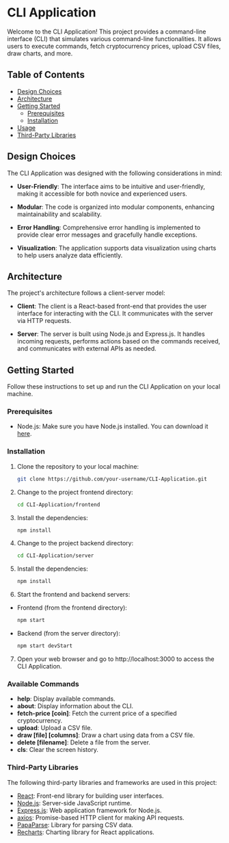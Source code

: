 # CLI Application

Welcome to the CLI Application! This project provides a command-line interface (CLI) that simulates various command-line functionalities. It allows users to execute commands, fetch cryptocurrency prices, upload CSV files, draw charts, and more.

## Table of Contents

- [Design Choices](#design-choices)
- [Architecture](#architecture)
- [Getting Started](#getting-started)
  - [Prerequisites](#prerequisites)
  - [Installation](#installation)
- [Usage](#usage)
- [Third-Party Libraries](#third-party-libraries)

## Design Choices

The CLI Application was designed with the following considerations in mind:

- **User-Friendly**: The interface aims to be intuitive and user-friendly, making it accessible for both novice and experienced users.

- **Modular**: The code is organized into modular components, enhancing maintainability and scalability.

- **Error Handling**: Comprehensive error handling is implemented to provide clear error messages and gracefully handle exceptions.

- **Visualization**: The application supports data visualization using charts to help users analyze data efficiently.

## Architecture

The project's architecture follows a client-server model:

- **Client**: The client is a React-based front-end that provides the user interface for interacting with the CLI. It communicates with the server via HTTP requests.

- **Server**: The server is built using Node.js and Express.js. It handles incoming requests, performs actions based on the commands received, and communicates with external APIs as needed.

## Getting Started

Follow these instructions to set up and run the CLI Application on your local machine.

### Prerequisites

- Node.js: Make sure you have Node.js installed. You can download it [here](https://nodejs.org/).

### Installation

1. Clone the repository to your local machine:

   ```bash
   git clone https://github.com/your-username/CLI-Application.git
   ```

2. Change to the project frontend directory:

    ```bash
    cd CLI-Application/frontend

3. Install the dependencies:

    ```bash
    npm install

4. Change to the project backend directory:
    ```bash
    cd CLI-Application/server

5. Install the dependencies:

    ```bash
    npm install

6. Start the frontend and backend servers:

 * Frontend (from the frontend directory):
    ```bash
    npm start

 * Backend (from the server directory):
    ```bash
    npm start devStart

7. Open your web browser and go to http://localhost:3000 to access the CLI Application.

### Available Commands

- **help**: Display available commands.
- **about**: Display information about the CLI.
- **fetch-price [coin]**: Fetch the current price of a specified cryptocurrency.
- **upload**: Upload a CSV file.
- **draw [file] [columns]**: Draw a chart using data from a CSV file.
- **delete [filename]**: Delete a file from the server.
- **cls**: Clear the screen history.


### Third-Party Libraries

The following third-party libraries and frameworks are used in this project:

- [React](https://reactjs.org/): Front-end library for building user interfaces.
- [Node.js](https://nodejs.org/): Server-side JavaScript runtime.
- [Express.js](https://expressjs.com/): Web application framework for Node.js.
- [axios](https://axios-http.com/): Promise-based HTTP client for making API requests.
- [PapaParse](https://www.papaparse.com/): Library for parsing CSV data.
- [Recharts](http://recharts.org/): Charting library for React applications.
